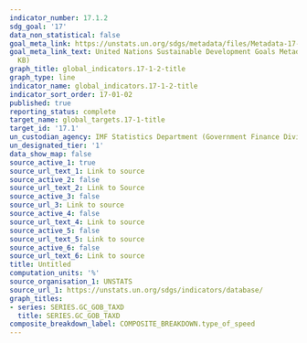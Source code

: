 ```yaml
---
indicator_number: 17.1.2
sdg_goal: '17'
data_non_statistical: false
goal_meta_link: https://unstats.un.org/sdgs/metadata/files/Metadata-17-01-02.pdf
goal_meta_link_text: United Nations Sustainable Development Goals Metadata (PDF 469
  KB)
graph_title: global_indicators.17-1-2-title
graph_type: line
indicator_name: global_indicators.17-1-2-title
indicator_sort_order: 17-01-02
published: true
reporting_status: complete
target_name: global_targets.17-1-title
target_id: '17.1'
un_custodian_agency: IMF Statistics Department (Government Finance Division)
un_designated_tier: '1'
data_show_map: false
source_active_1: true
source_url_text_1: Link to source
source_active_2: false
source_url_text_2: Link to Source
source_active_3: false
source_url_3: Link to source
source_active_4: false
source_url_text_4: Link to source
source_active_5: false
source_url_text_5: Link to source
source_active_6: false
source_url_text_6: Link to source
title: Untitled
computation_units: '%'
source_organisation_1: UNSTATS
source_url_1: https://unstats.un.org/sdgs/indicators/database/
graph_titles:
- series: SERIES.GC_GOB_TAXD
  title: SERIES.GC_GOB_TAXD
composite_breakdown_label: COMPOSITE_BREAKDOWN.type_of_speed
---
```

